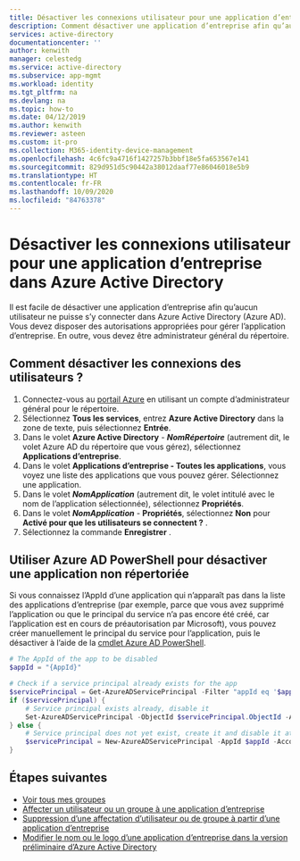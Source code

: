 ```yaml
---
title: Désactiver les connexions utilisateur pour une application d’entreprise dans Azure AD
description: Comment désactiver une application d’entreprise afin qu’aucun utilisateur ne puisse s’y connecter dans Azure Active Directory
services: active-directory
documentationcenter: ''
author: kenwith
manager: celestedg
ms.service: active-directory
ms.subservice: app-mgmt
ms.workload: identity
ms.tgt_pltfrm: na
ms.devlang: na
ms.topic: how-to
ms.date: 04/12/2019
ms.author: kenwith
ms.reviewer: asteen
ms.custom: it-pro
ms.collection: M365-identity-device-management
ms.openlocfilehash: 4c6fc9a4716f1427257b3bbf18e5fa653567e141
ms.sourcegitcommit: 829d951d5c90442a38012daaf77e86046018e5b9
ms.translationtype: HT
ms.contentlocale: fr-FR
ms.lasthandoff: 10/09/2020
ms.locfileid: "84763378"
---
```

# <a name="disable-user-sign-ins-for-an-enterprise-app-in-azure-active-directory"></a>Désactiver les connexions utilisateur pour une application d’entreprise dans Azure Active Directory

Il est facile de désactiver une application d’entreprise afin qu’aucun utilisateur ne puisse s’y connecter dans Azure Active Directory (Azure AD). Vous devez disposer des autorisations appropriées pour gérer l’application d’entreprise. En outre, vous devez être administrateur général du répertoire.

## <a name="how-do-i-disable-user-sign-ins"></a>Comment désactiver les connexions des utilisateurs ?

1. Connectez-vous au [portail Azure](https://portal.azure.com) en utilisant un compte d’administrateur général pour le répertoire.
1. Sélectionnez **Tous les services**, entrez **Azure Active Directory** dans la zone de texte, puis sélectionnez **Entrée**.
1. Dans le volet **Azure Active Directory** -  ***NomRépertoire*** (autrement dit, le volet Azure AD du répertoire que vous gérez), sélectionnez **Applications d’entreprise**.
1. Dans le volet **Applications d’entreprise - Toutes les applications**, vous voyez une liste des applications que vous pouvez gérer. Sélectionnez une application.
1. Dans le volet ***NomApplication*** (autrement dit, le volet intitulé avec le nom de l’application sélectionnée), sélectionnez **Propriétés**.
1. Dans le volet ***NomApplication*** - **Propriétés**, sélectionnez **Non** pour **Activé pour que les utilisateurs se connectent ?** .
1. Sélectionnez la commande **Enregistrer** .

## <a name="use-azure-ad-powershell-to-disable-an-unlisted-app"></a>Utiliser Azure AD PowerShell pour désactiver une application non répertoriée

Si vous connaissez l’AppId d’une application qui n’apparaît pas dans la liste des applications d’entreprise (par exemple, parce que vous avez supprimé l’application ou que le principal du service n’a pas encore été créé, car l’application est en cours de préautorisation par Microsoft), vous pouvez créer manuellement le principal du service pour l’application, puis le désactiver à l’aide de la [cmdlet Azure AD PowerShell](https://docs.microsoft.com/powershell/module/azuread/New-AzureADServicePrincipal?view=azureadps-2.0).

```PowerShell
# The AppId of the app to be disabled
$appId = "{AppId}"

# Check if a service principal already exists for the app
$servicePrincipal = Get-AzureADServicePrincipal -Filter "appId eq '$appId'"
if ($servicePrincipal) {
    # Service principal exists already, disable it
    Set-AzureADServicePrincipal -ObjectId $servicePrincipal.ObjectId -AccountEnabled $false
} else {
    # Service principal does not yet exist, create it and disable it at the same time
    $servicePrincipal = New-AzureADServicePrincipal -AppId $appId -AccountEnabled $false
}
```

## <a name="next-steps"></a>Étapes suivantes

* [Voir tous mes groupes](../fundamentals/active-directory-groups-view-azure-portal.md)
* [Affecter un utilisateur ou un groupe à une application d’entreprise](assign-user-or-group-access-portal.md)
* [Suppression d’une affectation d’utilisateur ou de groupe à partir d’une application d’entreprise](remove-user-or-group-access-portal.md)
* [Modifier le nom ou le logo d’une application d’entreprise dans la version préliminaire d’Azure Active Directory](change-name-or-logo-portal.md)
